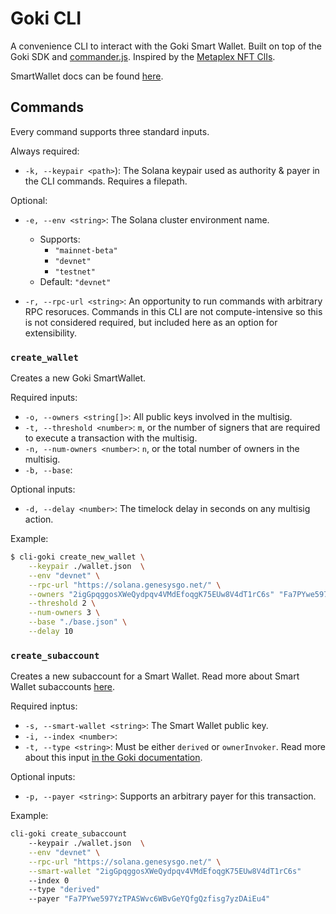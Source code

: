 # Goki CLI

A convenience CLI to interact with the Goki Smart Wallet. Built on top of the Goki SDK and [commander.js](https://github.com/tj/commander.js/). Inspired by the [Metaplex NFT ClIs](https://github.com/metaplex-foundation/metaplex/tree/master/js/packages/cli).

SmartWallet docs can be found [here](https://docs.tribeca.so/goki/smart-wallet).

## Commands

Every command supports three standard inputs.

Always required:

- `-k, --keypair <path>`): The Solana keypair used as authority & payer in the CLI commands. Requires a filepath.

Optional:

- `-e, --env <string>`: The Solana cluster environment name.

  - Supports:
    - `"mainnet-beta"`
    - `"devnet"`
    - `"testnet"`
  - Default: `"devnet"`

- `-r, --rpc-url <string>`: An opportunity to run commands with arbitrary RPC resoruces. Commands in this CLI are not compute-intensive so this is not considered required, but included here as an option for extensibility.

### `create_wallet`

Creates a new Goki SmartWallet.

Required inputs:

- `-o, --owners <string[]>`: All public keys involved in the multisig.
- `-t, --threshold <number>`: `m`, or the number of signers that are required to execute a transaction with the multisig.
- `-n, --num-owners <number>`: `n`, or the total number of owners in the multisig.
- `-b, --base`:

Optional inputs:

- `-d, --delay <number>`: The timelock delay in seconds on any multisig action.

Example:

```bash
$ cli-goki create_new_wallet \
    --keypair ./wallet.json  \
    --env "devnet" \
    --rpc-url "https://solana.genesysgo.net/" \
    --owners "2igGpqggosXWeQydpqv4VMdEfoqgK75EUw8V4dT1rC6s" "Fa7PYwe597YzTPASWvc6WBvGeYQfgQzfisg7yzDAiEu4" "J37GNpGDev8x9r6hPD6jLyyHGu3XVjHWJkQ9zMEkKunq" \
    --threshold 2 \
    --num-owners 3 \
    --base "./base.json" \
    --delay 10
```

### `create_subaccount`

Creates a new subaccount for a Smart Wallet. Read more about Smart Wallet subaccounts [here](https://docs.tribeca.so/goki/smart-wallet#subaccounts).

Required inptus:

- `-s, --smart-wallet <string>`: The Smart Wallet public key.
- `-i, --index <number>`:
- `-t, --type <string>`: Must be either `derived` or `ownerInvoker`. Read more about this input [in the Goki documentation](https://docs.tribeca.so/goki/smart-wallet#subaccounts).

Optional inputs:

- `-p, --payer <string>`: Supports an arbitrary payer for this transaction.

Example:

```bash
cli-goki create_subaccount
    --keypair ./wallet.json  \
    --env "devnet" \
    --rpc-url "https://solana.genesysgo.net/" \
    --smart-wallet "2igGpqggosXWeQydpqv4VMdEfoqgK75EUw8V4dT1rC6s"
    --index 0
    --type "derived"
    --payer "Fa7PYwe597YzTPASWvc6WBvGeYQfgQzfisg7yzDAiEu4"
```
